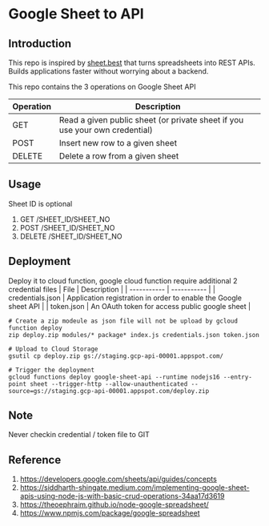 # Google Sheet to API

## Introduction
This repo is inspired by [sheet.best](https://sheet.best/) that turns spreadsheets into REST APIs. Builds applications faster without worrying about a backend. 

This repo contains the 3 operations on Google Sheet API

| Operation      | Description |
| ----------- | ----------- |
| GET      | Read a given public sheet (or private sheet if you use your own credential)       |
| POST   | Insert new row to a given sheet        |
| DELETE   | Delete a row from a given sheet    |

## Usage
Sheet ID is optional
1) GET /SHEET_ID/SHEET_NO
2) POST /SHEET_ID/SHEET_NO
3) DELETE /SHEET_ID/SHEET_NO

## Deployment
Deploy it to cloud function, google cloud function require additional 2 credential files 
| File      | Description |
| ----------- | ----------- |
| credentials.json  | Application registration in order to enable the Google sheet API | 
| token.json | An OAuth token for access public google sheet |


```
# Create a zip modeule as json file will not be upload by gcloud function deploy
zip deploy.zip modules/* package* index.js credentials.json token.json

# Upload to Cloud Storage
gsutil cp deploy.zip gs://staging.gcp-api-00001.appspot.com/

# Trigger the deployment
gcloud functions deploy google-sheet-api --runtime nodejs16 --entry-point sheet --trigger-http --allow-unauthenticated --source=gs://staging.gcp-api-00001.appspot.com/deploy.zip
```

## Note
Never checkin credential / token file to GIT

## Reference

1. https://developers.google.com/sheets/api/guides/concepts
2. https://siddharth-shingate.medium.com/implementing-google-sheet-apis-using-node-js-with-basic-crud-operations-34aa17d3619
3. https://theoephraim.github.io/node-google-spreadsheet/
4. https://www.npmjs.com/package/google-spreadsheet

